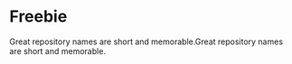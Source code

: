 # Freebie
Great repository names are short and memorable.Great repository names are short and memorable.
